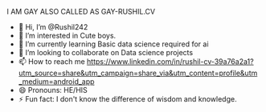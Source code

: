 I AM GAY 
ALSO CALLED AS GAY-RUSHIL.CV
- 👋 Hi, I’m @Rushil242
- 👀 I’m interested in Cute boys.
- 🌱 I’m currently learning Basic data science required for ai
- 💞️ I’m looking to collaborate on Data science projects 
- 📫 How to reach me https://www.linkedin.com/in/rushil-cv-39a76a2a1?utm_source=share&utm_campaign=share_via&utm_content=profile&utm_medium=android_app
- 😄 Pronouns: HE/HIS
- ⚡ Fun fact: I don't know the difference of wisdom and knowledge.

<!---
Rushil242/Rushil242 is a ✨ special ✨ repository because its `README.md` (this file) appears on your GitHub profile.
You can click the Preview link to take a look at your changes.
--->
